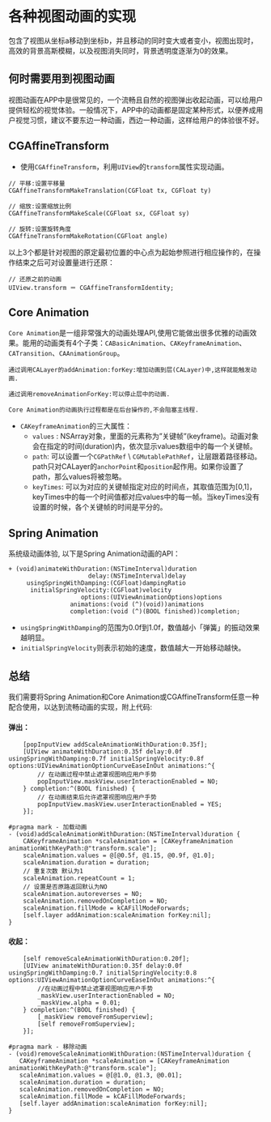 # 各种视图动画的实现
包含了视图从坐标a移动到坐标b，并且移动的同时变大或者变小，视图出现时，高效的背景高斯模糊，以及视图消失同时，背景透明度逐渐为0的效果。
## 何时需要用到视图动画
视图动画在APP中是很常见的，一个流畅且自然的视图弹出收起动画，可以给用户提供轻松的视觉体验。一般情况下，APP中的动画都是固定某种形式，以便养成用户视觉习惯，建议不要东边一种动画，西边一种动画，这样给用户的体验很不好。
## CGAffineTransform
* 使用`CGAffineTransform`，利用`UIView`的`transform`属性实现动画。
```Objc
// 平移:设置平移量
CGAffineTransformMakeTranslation(CGFloat tx, CGFloat ty)
```
```Objc
// 缩放:设置缩放比例
CGAffineTransformMakeScale(CGFloat sx, CGFloat sy)
```
```Objc
// 旋转:设置旋转角度
CGAffineTransformMakeRotation(CGFloat angle)
```
以上3个都是针对视图的原定最初位置的中心点为起始参照进行相应操作的，在操作结束之后可对设置量进行还原：<br>
```Objc
// 还原之前的动画
UIView.transform ＝ CGAffineTransformIdentity;
```
## Core Animation
`Core Animation`是一组非常强大的动画处理API,使用它能做出很多优雅的动画效果。能用的动画类有4个子类：`CABasicAnimation`、`CAKeyframeAnimation`、`CATransition`、`CAAnimationGroup`。
```
通过调用CALayer的addAnimation:forKey:增加动画到层(CALayer)中,这样就能触发动画.
```
```
通过调用removeAnimationForKey:可以停止层中的动画.
```
```
Core Animation的动画执行过程都是在后台操作的,不会阻塞主线程.
```
* `CAKeyframeAnimation`的三大属性：
  * `values` : NSArray对象，里面的元素称为”关键帧”(keyframe)。动画对象会在指定的时间(duration)内，依次显示values数组中的每一个关键帧。
  * `path`: 可以设置一个`CGPathRef` \ `CGMutablePathRef`，让层跟着路径移动。path只对CALayer的`anchorPoint`和`position`起作用。如果你设置了path，那么values将被忽略。
  * `keyTimes`: 可以为对应的关键帧指定对应的时间点，其取值范围为[0,1]，keyTimes中的每一个时间值都对应values中的每一帧。当keyTimes没有设置的时候，各个关键帧的时间是平分的。

## Spring Animation
系统级动画体验, 以下是Spring Animation动画的API：
```Objc
+ (void)animateWithDuration:(NSTimeInterval)duration
                      delay:(NSTimeInterval)delay
     usingSpringWithDamping:(CGFloat)dampingRatio
      initialSpringVelocity:(CGFloat)velocity
                    options:(UIViewAnimationOptions)options
                 animations:(void (^)(void))animations
                 completion:(void (^)(BOOL finished))completion;
```
* `usingSpringWithDamping`的范围为0.0f到1.0f，数值越小「弹簧」的振动效果越明显。
* `initialSpringVelocity`则表示初始的速度，数值越大一开始移动越快。

## 总结
我们需要将Spring Animation和Core Animation或CGAffineTransform任意一种配合使用，以达到流畅动画的实现，附上代码:
#### 弹出：<br>
```Objc
    [popInputView addScaleAnimationWithDuration:0.35f];
    [UIView animateWithDuration:0.35f delay:0.0f usingSpringWithDamping:0.7f initialSpringVelocity:0.8f options:UIViewAnimationOptionCurveEaseInOut animations:^{
        // 在动画过程中禁止遮罩视图响应用户手势
        popInputView.maskView.userInteractionEnabled = NO;
    } completion:^(BOOL finished) {
        // 在动画结束后允许遮罩视图响应用户手势
        popInputView.maskView.userInteractionEnabled = YES;
    }];
```
```Objc
#pragma mark - 加载动画
- (void)addScaleAnimationWithDuration:(NSTimeInterval)duration {
    CAKeyframeAnimation *scaleAnimation = [CAKeyframeAnimation animationWithKeyPath:@"transform.scale"];
    scaleAnimation.values = @[@0.5f, @1.15, @0.9f, @1.0];
    scaleAnimation.duration = duration;
    // 重复次数 默认为1
    scaleAnimation.repeatCount = 1;
    // 设置是否原路返回默认为NO
    scaleAnimation.autoreverses = NO;
    scaleAnimation.removedOnCompletion = NO;
    scaleAnimation.fillMode = kCAFillModeForwards;
    [self.layer addAnimation:scaleAnimation forKey:nil];
}
```
#### 收起：<br>
```Objc
    [self removeScaleAnimationWithDuration:0.20f];
    [UIView animateWithDuration:0.35f delay:0.0f usingSpringWithDamping:0.7 initialSpringVelocity:0.8 options:UIViewAnimationOptionCurveEaseInOut animations:^{
        //在动画过程中禁止遮罩视图响应用户手势
        _maskView.userInteractionEnabled = NO;
        _maskView.alpha = 0.01;
    } completion:^(BOOL finished) {
        [_maskView removeFromSuperview];
        [self removeFromSuperview];
    }];
 ```
 ```Objc
 #pragma mark - 移除动画
 - (void)removeScaleAnimationWithDuration:(NSTimeInterval)duration {
    CAKeyframeAnimation *scaleAnimation = [CAKeyframeAnimation animationWithKeyPath:@"transform.scale"];
    scaleAnimation.values = @[@1.0, @1.3, @0.01];
    scaleAnimation.duration = duration;
    scaleAnimation.removedOnCompletion = NO;
    scaleAnimation.fillMode = kCAFillModeForwards;
    [self.layer addAnimation:scaleAnimation forKey:nil];
}
```

